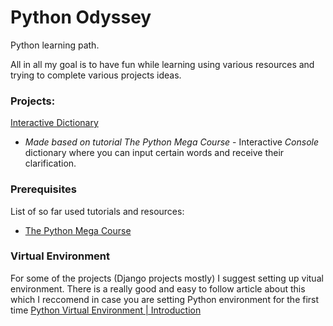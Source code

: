 # Python Odyssey

Python learning path.


All in all my goal is to have fun while learning using various resources and trying to complete various projects ideas.


### Projects:
[Interactive Dictionary](https://github.com/matijasain/PythonOdyssey/tree/master/InteractiveDictionary)
* *Made based on tutorial The Python Mega Course* - Interactive *Console* dictionary where you can input certain words and receive their clarification.



### Prerequisites

List of so far used tutorials and resources:
* [The Python Mega Course](https://www.udemy.com/the-python-mega-course/)


### Virtual Environment

For some of the projects (Django projects mostly) I suggest setting up vitual environment.
There is a really good and easy to follow article about this which I reccomend in case you are setting Python environment for the first time [Python Virtual Environment | Introduction](https://www.geeksforgeeks.org/python-virtual-environment/)
